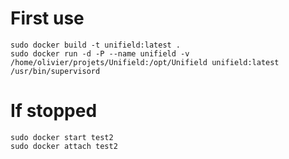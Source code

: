 # First use

    sudo docker build -t unifield:latest .
    sudo docker run -d -P --name unifield -v /home/olivier/projets/Unifield:/opt/Unifield unifield:latest /usr/bin/supervisord

# If stopped

    sudo docker start test2
    sudo docker attach test2

